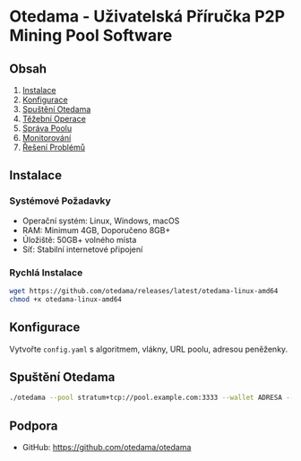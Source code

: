 # Otedama - Uživatelská Příručka P2P Mining Pool Software

## Obsah
1. [Instalace](#instalace)
2. [Konfigurace](#konfigurace)
3. [Spuštění Otedama](#spuštění-otedama)
4. [Těžební Operace](#těžební-operace)
5. [Správa Poolu](#správa-poolu)
6. [Monitorování](#monitorování)
7. [Řešení Problémů](#řešení-problémů)

## Instalace

### Systémové Požadavky
- Operační systém: Linux, Windows, macOS
- RAM: Minimum 4GB, Doporučeno 8GB+
- Úložiště: 50GB+ volného místa
- Síť: Stabilní internetové připojení

### Rychlá Instalace
```bash
wget https://github.com/otedama/releases/latest/otedama-linux-amd64
chmod +x otedama-linux-amd64
```

## Konfigurace
Vytvořte `config.yaml` s algoritmem, vlákny, URL poolu, adresou peněženky.

## Spuštění Otedama
```bash
./otedama --pool stratum+tcp://pool.example.com:3333 --wallet ADRESA --worker worker1
```

## Podpora
- GitHub: https://github.com/otedama/otedama
